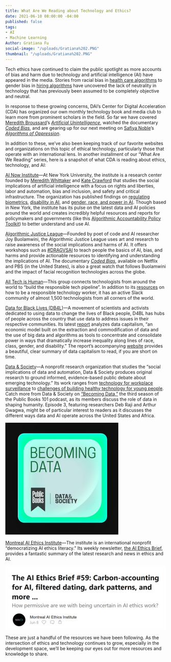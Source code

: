 ```yaml
---
title: What Are We Reading about Technology and Ethics?
date: 2021-06-10 08:00:00 -04:00
published: false
tags:
- AI
- Machine Learning
Author: Gratiana Fu
social-image: "/uploads/Gratiana%202.PNG"
thumbnail: "/uploads/Gratiana%202.PNG"
---
```


Tech ethics have continued to claim the public spotlight as more accounts of bias and harm due to technology and artificial intelligence (AI) have appeared in the media. Stories from racial bias in [health care algorithms](https://www.nature.com/articles/d41586-019-03228-6) to gender bias in [hiring algorithms](https://mashable.com/article/amazon-sexist-recruiting-algorithm-gender-bias-ai/) have uncovered the lack of neutrality in technology that has previously been assumed to be completely objective and neutral. 

<!--more-->

In response to these growing concerns, DAI’s Center for Digital Acceleration (CDA) has organized our own monthly technology book and media club to learn more from prominent scholars in the field. So far we have covered [Meredith Broussard](https://merbroussard.github.io/)’s *[Artificial Unintelligence](https://mitpress.mit.edu/books/artificial-unintelligence)*, watched the documentary *[Coded Bias](https://www.codedbias.com)*, and are gearing up for our next meeting on [Safiya Noble](https://safiyaunoble.com/)’s *[Algorithms of Oppression](http://algorithmsofoppression.com/)*.

In addition to these, we’ve also been keeping track of our favorite websites and organizations on this topic of ethical technology, particularly those that operate with an international lens. In another installment of our “What Are We Reading” series, here is a snapshot of what CDA is reading about ethics, technology, and AI:

[AI Now Institute](https://ainowinstitute.org)—At New York University, the institute is a research center founded by [Meredith Whittaker](https://ainowinstitute.org/people/meredith-whittaker.html) and [Kate Crawford](https://katecrawford.net) that studies the social implications of artificial intelligence with a focus on rights and liberties, labor and automation, bias and inclusion, and safety and critical infrastructure. The organization has published findings on [regulating biometrics](https://ainowinstitute.org/regulatingbiometrics.pdf), [disability in AI](https://ainowinstitute.org/disabilitybiasai-2019.html), and [gender, race, and power in AI](https://ainowinstitute.org/discriminatingsystems.html). Though based in New York, the institute has its pulse on the latest data and AI policies around the world and creates incredibly helpful resources and reports for policymakers and governments (like this [Algorithmic Accountability Policy Toolkit](https://ainowinstitute.org/research.html)) to better understand and use AI.

[Algorithmic Justice League](http://www.ajl.org)—Founded by poet of code and AI researcher Joy Buolamwini, the Algorithmic Justice League uses art and research to raise awareness of the social implications and harms of AI. It offers workshops such as [#DRAGVSAI](https://www.ajl.org/drag-vs-ai) to teach people the basics of AI, bias, and harms and provide actionable resources to identifying and understanding the implications of AI. The documentary *[Coded Bias](https://www.codedbias.com/)*, available on Netflix and PBS (in the United States), is also a great watch that follows Buolamwini and the impact of facial recognition technologies across the globe.

[All Tech is Human](https://alltechishuman.org/)—This group connects technologists from around the world to “build the responsible tech pipeline”. In addition to its [resources](https://alltechishuman.org/blog) on how to be a responsible technology worker, it has an active Slack community of almost 1,500 technologists from all corners of the world.

[Data for Black Lives (DB4L)](https://d4bl.org/)—A movement of scientists and activists dedicated to using data to change the lives of Black people, D4BL has hubs of people across the country that use data to address issues in their respective communities. Its latest [report](https://datacapitalism.d4bl.org/documents/Demos_Data_Capitalism_Final.pdf) analyzes data capitalism, “an economic model built on the extraction and commodification of data and the use of big data and algorithms as tools to concentrate and consolidate power in ways that dramatically increase inequality along lines of race, class, gender, and disability.” The report’s accompanying [website](https://datacapitalism.d4bl.org/) provides a beautiful, clear summary of data capitalism to read, if you are short on time.

[Data & Society](https://datasociety.net)—A nonprofit research organization that studies the “social implications of data and automation, Data & Society produces original research to ground informed, evidence-based public debate about emerging technology.” Its work ranges from [technology for workplace surveillance](https://datasociety.net/wp-content/uploads/2021/05/The_Constant_Boss.pdf) to [challenges of building healthy technology for young people](https://datasociety.net/wp-content/uploads/2021/05/The-Unseen-Teen-.pdf). Catch more from Data & Society on [“Becoming Data,”](https://datasociety.net/library/trailer-becoming-data/) the third season of the Public Books 101 podcast, as its members discuss the role of data in shaping humanity. Episode 3, featuring researchers Deb Raji and Arthur Gwagwa, might be of particular interest to readers as it discusses the different ways data and AI operate across the United States and Africa.

![Gratiana 2.PNG](/uploads/Gratiana%202.PNG)

[Montreal AI Ethics Institute](montrealethics.ai)—The institute is an international nonprofit “democratizing AI ethics literacy.” Its weekly newsletter, [the AI Ethics Brief](https://brief.montrealethics.ai), provides a fantastic summary of the latest research and news in ethics and AI.

![Gratiana 1.PNG](/uploads/Gratiana%201.PNG)

These are just a handful of the resources we have been following. As the intersection of ethics and technology continues to grow, especially in the development space, we’ll be keeping our eyes out for more resources and knowledge to share.